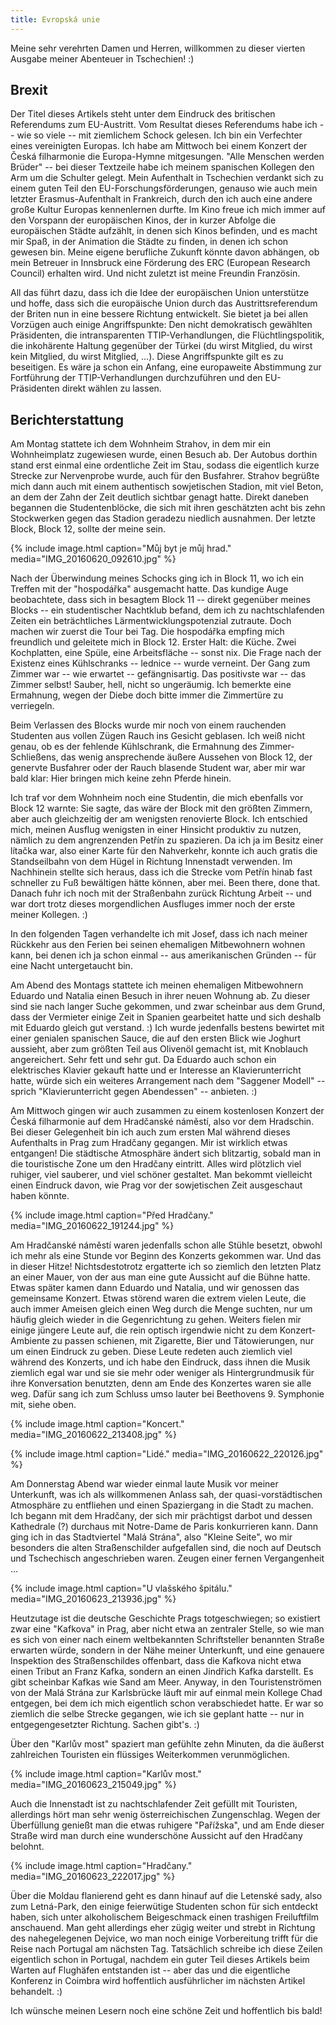```yaml
---
title: Evropská unie
---
```


Meine sehr verehrten Damen und Herren, willkommen zu dieser
vierten Ausgabe meiner Abenteuer in Tschechien! :)


Brexit
------

Der Titel dieses Artikels steht unter dem Eindruck des britischen Referendums
zum EU-Austritt. Vom Resultat dieses Referendums habe ich -- wie so viele --
mit ziemlichem Schock gelesen.
Ich bin ein Verfechter eines vereinigten Europas. Ich habe am Mittwoch
bei einem Konzert der Česká filharmonie die Europa-Hymne mitgesungen.
"Alle Menschen werden Brüder" -- bei dieser Textzeile habe ich meinem
spanischen Kollegen den Arm um die Schulter gelegt.
Mein Aufenthalt in Tschechien verdankt sich zu einem guten Teil
den EU-Forschungsförderungen, genauso wie auch mein letzter Erasmus-Aufenthalt
in Frankreich, durch den ich auch eine andere große Kultur Europas
kennenlernen durfte.
Im Kino freue ich mich immer auf den Vorspann der europäischen Kinos,
der in kurzer Abfolge die europäischen Städte aufzählt, in denen sich Kinos
befinden, und es macht mir Spaß, in der Animation die Städte zu finden,
in denen ich schon gewesen bin.
Meine eigene berufliche Zukunft könnte davon abhängen, ob mein Betreuer
in Innsbruck eine Förderung des ERC (European Research Council) erhalten wird.
Und nicht zuletzt ist meine Freundin Französin.

All das führt dazu, dass ich die Idee der europäischen Union unterstütze
und hoffe, dass sich die europäische Union durch das Austrittsreferendum
der Briten nun in eine bessere Richtung entwickelt.
Sie bietet ja bei allen Vorzügen auch einige Angriffspunkte:
Den nicht demokratisch gewählten Präsidenten, die intransparenten
TTIP-Verhandlungen, die Flüchtlingspolitik, die inkohärente Haltung
gegenüber der Türkei (du wirst Mitglied, du wirst kein Mitglied,
du wirst Mitglied, ...). Diese Angriffspunkte gilt es zu beseitigen.
Es wäre ja schon ein Anfang, eine europaweite Abstimmung zur
Fortführung der TTIP-Verhandlungen durchzuführen und den EU-Präsidenten
direkt wählen zu lassen.


Berichterstattung
-----------------

Am Montag stattete ich dem Wohnheim Strahov, in dem mir ein Wohnheimplatz
zugewiesen wurde, einen Besuch ab. Der Autobus dorthin stand erst einmal
eine ordentliche Zeit im Stau, sodass die eigentlich kurze Strecke
zur Nervenprobe wurde, auch für den Busfahrer.
Strahov begrüßte mich dann auch mit einem authentisch sowjetischen Stadion,
mit viel Beton, an dem der Zahn der Zeit deutlich sichtbar genagt hatte.
Direkt daneben begannen die Studentenblöcke, die sich mit ihren geschätzten
acht bis zehn Stockwerken gegen das Stadion geradezu niedlich ausnahmen.
Der letzte Block, Block 12, sollte der meine sein.

{% include image.html caption="Můj byt je můj hrad." media="IMG_20160620_092610.jpg" %}

Nach der Überwindung meines Schocks ging ich in Block 11, wo ich ein Treffen
mit der "hospodářka" ausgemacht hatte. Das kundige Auge beobachtete,
dass sich in besagtem Block 11 -- direkt gegenüber meines Blocks --
ein studentischer Nachtklub befand, dem ich zu nachtschlafenden Zeiten ein
beträchtliches Lärmentwicklungspotenzial zutraute. Doch machen wir zuerst
die Tour bei Tag.
Die hospodářka empfing mich freundlich und geleitete mich in Block 12.
Erster Halt: die Küche.
Zwei Kochplatten, eine Spüle, eine Arbeitsfläche -- sonst nix.
Die Frage nach der Existenz eines Kühlschranks -- lednice -- wurde verneint.
Der Gang zum Zimmer war -- wie erwartet -- gefängnisartig.
Das positivste war -- das Zimmer selbst! Sauber, hell, nicht so ungeräumig.
Ich bemerkte eine Ermahnung, wegen der Diebe doch bitte immer die Zimmertüre
zu verriegeln.

Beim Verlassen des Blocks wurde mir noch von einem rauchenden Studenten
aus vollen Zügen Rauch ins Gesicht geblasen. Ich weiß nicht genau,
ob es der fehlende Kühlschrank, die Ermahnung des Zimmer-Schließens,
das wenig ansprechende äußere Aussehen von Block 12,
der genervte Busfahrer oder der Rauch blasende Student war,
aber mir war bald klar: Hier bringen mich keine zehn Pferde hinein.

Ich traf vor dem Wohnheim noch eine Studentin, die mich ebenfalls vor
Block 12 warnte: Sie sagte, das wäre der Block mit den größten Zimmern,
aber auch gleichzeitig der am wenigsten renovierte Block.
Ich entschied mich, meinen Ausflug wenigsten in einer Hinsicht produktiv
zu nutzen, nämlich zu dem angrenzenden Petřín zu spazieren.
Da ich ja im Besitz einer lítačka war, also einer Karte für den Nahverkehr,
konnte ich auch gratis die Standseilbahn von dem Hügel in Richtung Innenstadt
verwenden.
Im Nachhinein stellte sich heraus, dass ich die Strecke vom Petřín hinab
fast schneller zu Fuß bewältigen hätte können, aber mei. Been there, done that.
Danach fuhr ich noch mit der Straßenbahn zurück Richtung Arbeit --
und war dort trotz dieses morgendlichen Ausfluges immer noch der erste
meiner Kollegen. :)

In den folgenden Tagen verhandelte ich mit Josef, dass ich nach meiner Rückkehr
aus den Ferien bei seinen ehemaligen Mitbewohnern wohnen kann, bei denen
ich ja schon einmal -- aus amerikanischen Gründen -- für eine Nacht
untergetaucht bin.

Am Abend des Montags stattete ich meinen ehemaligen Mitbewohnern
Eduardo und Natalia einen Besuch in ihrer neuen Wohnung ab.
Zu dieser sind sie nach langer Suche gekommen, und zwar scheinbar
aus dem Grund, dass der Vermieter einige Zeit in Spanien gearbeitet hatte
und sich deshalb mit Eduardo gleich gut verstand. :)
Ich wurde jedenfalls bestens bewirtet mit einer genialen spanischen Sauce,
die auf den ersten Blick wie Joghurt aussieht, aber zum größten Teil
aus Olivenöl gemacht ist, mit Knoblauch angereichert. Sehr fett und sehr gut.
Da Eduardo auch schon ein elektrisches Klavier gekauft hatte und er
Interesse an Klavierunterricht hatte, würde sich ein weiteres Arrangement
nach dem "Saggener Modell" -- sprich "Klavierunterricht gegen Abendessen" --
anbieten. :)

Am Mittwoch gingen wir auch zusammen zu einem kostenlosen Konzert der
Česká filharmonie auf dem Hradčanské náměstí, also vor dem Hradschin.
Bei dieser Gelegenheit bin ich auch zum ersten Mal während dieses
Aufenthalts in Prag zum Hradčany gegangen. Mir ist wirklich etwas entgangen!
Die städtische Atmosphäre ändert sich blitzartig, sobald man in die
touristische Zone um den Hradčany eintritt.
Alles wird plötzlich viel ruhiger, viel sauberer, und viel schöner gestaltet.
Man bekommt vielleicht einen Eindruck davon, wie Prag vor der sowjetischen Zeit
ausgeschaut haben könnte.

{% include image.html caption="Před Hradčany." media="IMG_20160622_191244.jpg" %}

Am Hradčanské náměstí waren jedenfalls schon alle Stühle besetzt,
obwohl ich mehr als eine Stunde vor Beginn des Konzerts gekommen war.
Und das in dieser Hitze! Nichtsdestotrotz ergatterte ich so ziemlich
den letzten Platz an einer Mauer, von der aus man eine gute Aussicht
auf die Bühne hatte. Etwas später kamen dann Eduardo und Natalia,
und wir genossen das gemeinsame Konzert.
Etwas störend waren die extrem vielen Leute, die auch immer Ameisen gleich
einen Weg durch die Menge suchten, nur um häufig gleich wieder in die
Gegenrichtung zu gehen. Weiters fielen mir einige jüngere Leute auf,
die rein optisch irgendwie nicht zu dem Konzert-Ambiente zu passen schienen,
mit Zigarette, Bier und Tätowierungen, nur um einen Eindruck zu geben.
Diese Leute redeten auch ziemlich viel während des Konzerts,
und ich habe den Eindruck, dass ihnen die Musik ziemlich egal war und sie
sie mehr oder weniger als Hintergrundmusik für ihre Konversation benutzten,
denn am Ende des Konzertes waren sie alle weg.
Dafür sang ich zum Schluss umso lauter bei Beethovens 9. Symphonie mit,
siehe oben.

{% include image.html caption="Koncert." media="IMG_20160622_213408.jpg" %}

{% include image.html caption="Lidé." media="IMG_20160622_220126.jpg" %}

Am Donnerstag Abend war wieder einmal laute Musik vor meiner Unterkunft,
was ich als willkommenen Anlass sah, der quasi-vorstädtischen Atmosphäre
zu entfliehen und einen Spaziergang in die Stadt zu machen.
Ich begann mit dem Hradčany, der sich mir prächtigst darbot und dessen
Kathedrale (?) durchaus mit Notre-Dame de Paris konkurrieren kann.
Dann ging ich in das Stadtviertel "Malá Strána", also "Kleine Seite",
wo mir besonders die alten Straßenschilder aufgefallen sind, die noch
auf Deutsch und Tschechisch angeschrieben waren.
Zeugen einer fernen Vergangenheit ...

{% include image.html caption="U vlašského špitálu." media="IMG_20160623_213936.jpg" %}

Heutzutage ist die deutsche Geschichte Prags totgeschwiegen;
so existiert zwar eine "Kafkova" in Prag, aber nicht etwa an zentraler Stelle,
so wie man es sich von einer nach einem weltbekannten Schriftsteller
benannten Straße erwarten würde, sondern in der Nähe meiner Unterkunft,
und eine genauere Inspektion des Straßenschildes offenbart,
dass die Kafkova nicht etwa einen Tribut an Franz Kafka, sondern an einen
Jindřich Kafka darstellt. Es gibt scheinbar Kafkas wie Sand am Meer.
Anyway, in den Touristenströmen von der Malá Strána zur Karlsbrücke
läuft mir auf einmal mein Kollege Chad entgegen, bei dem ich mich
eigentlich schon verabschiedet hatte. Er war so ziemlich die selbe
Strecke gegangen, wie ich sie geplant hatte -- nur in entgegengesetzter
Richtung. Sachen gibt's. :)

Über den "Karlův most" spaziert man gefühlte zehn Minuten,
da die äußerst zahlreichen Touristen ein flüssiges Weiterkommen verunmöglichen.

{% include image.html caption="Karlův most." media="IMG_20160623_215049.jpg" %}

Auch die Innenstadt ist zu nachtschlafender Zeit gefüllt mit Touristen,
allerdings hört man sehr wenig österreichischen Zungenschlag.
Wegen der Überfüllung genießt man die etwas ruhigere "Pařížska",
und am Ende dieser Straße wird man durch eine wunderschöne Aussicht
auf den Hradčany belohnt.

{% include image.html caption="Hradčany." media="IMG_20160623_222017.jpg" %}

Über die Moldau flanierend geht es dann hinauf auf die Letenské sady,
also zum Letná-Park, den einige feierwütige Studenten schon für sich
entdeckt haben, sich unter alkoholischem Beigeschmack einen trashigen
Freiluftfilm anschauend.
Man geht allerdings eher zügig weiter und strebt in Richtung des
nahegelegenen Dejvice, wo man noch einige Vorbereitung trifft für
die Reise nach Portugal am nächsten Tag.
Tatsächlich schreibe ich diese Zeilen eigentlich schon in Portugal,
nachdem ein guter Teil dieses Artikels beim Warten auf Flughäfen
entstanden ist -- aber das und die eigentliche Konferenz in Coimbra
wird hoffentlich ausführlicher im nächsten Artikel behandelt. :)

Ich wünsche meinen Lesern noch eine schöne Zeit und hoffentlich bis bald!
